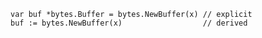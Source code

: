 	var buf *bytes.Buffer = bytes.NewBuffer(x) // explicit
	buf := bytes.NewBuffer(x)                  // derived
